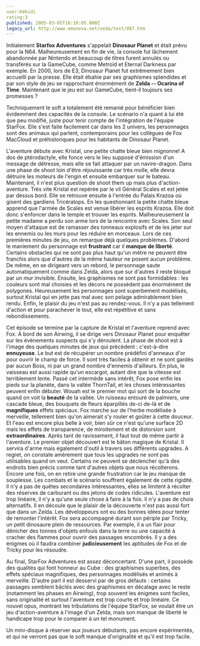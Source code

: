 ```yaml
---
user:Kékidi
rating:3
published: 2005-03-05T16:16:05.000Z
legacy_url: http://www.emunova.net/veda/test/887.htm
---
```

Initialement **Starfox Adventures** s'appelait **Dinosaur Planet** et était prévu pour la N64\. Malheureusement en fin de vie, la console fut lâchement abandonnée par Nintendo et beaucoup de titres furent annulés ou transférés sur la GameCube, comme Metroïd et Eternal Darkness par exemple. En 2000, lors de E3, Dinosaur Planet fut extrêmement bien accueilli par la presse. Elle était ébahie par ses graphismes splendides et par son style de jeu se rapprochant énormément de **Zelda -- Ocarina of Time**. Maintenant que le jeu est sur GameCube, tient-il toujours ses promesses ?  

  

Techniquement le soft a totalement été remanié pour bénéficier bien évidemment des capacités de la console. Le scénario n'a quant à lui été que peu modifié, juste pour tenir compte de l'intégration de l'équipe StarFox. Elle s'est faite facilement car dans les 2 univers, les personnages sont des animaux qui parlent, contemporains pour les collègues de Fox MacCloud et préhistoriques pour les habitants de Dinosaur Planet.  

  

L'aventure débute avec Kristal, une petite chatte bleue bien mignonne! A dos de ptérodactyle, elle fonce vers le lieu supposé d'émission d'un message de détresse, mais elle se fait attaquer par un navire-dragon. Dans une phase de shoot loin d'être réjouissante car très molle, elle devra détruire les moteurs de l'engin et ensuite embarquer sur le bateau. Maintenant, il n'est plus question de shoot them up mais plus d'action-aventure. Très vite Kristal est repérée par le vil Général Scales et est jetée par dessus bord. Elle se retrouve ensuite à l'entrée du Palais Krazoa où gisent des gardiens Tricératops. En les questionnant la petite chatte bleue apprend que l'armée de Scales est venue libérer les esprits Krazoa. Elle doit donc s'enfoncer dans le temple et trouver les esprits. Malheureusement la petite madame a perdu son arme lors de la rencontre avec Scales. Son seul moyen d'attaque est de ramasser des tonneaux explosifs et de les jeter sur les ennemis ou les murs pour les réduire en morceaux. Lors de ces premières minutes de jeu, on remarque déjà quelques problèmes. D'abord le maniement du personnage est **frustrant** car il **manque de liberté**. Certains obstacles qui ne sont pas plus haut qu'un mètre ne peuvent être franchis alors que d'autres de la même hauteur ne posent aucun problème. De même, en se dirigeant vers un rebord, le personnage saute automatiquement comme dans Zelda, alors que sur d'autres il reste bloqué par un mur invisible. Ensuite, les graphismes ne sont pas formidables : les couleurs sont mal choisies et les décors ne possèdent pas énormément de polygones. Heureusement les personnages sont superbement modélisés, surtout Kristal qui en jette pas mal avec son pelage admirablement bien rendu. Enfin, le plaisir du jeu n'est pas au rendez-vous. Il n'y a pas tellement d'action et pour parachever le tout, elle est répétitive et sans rebondissements.  

  

Cet épisode se termine par la capture de Kristal et l'aventure reprend avec Fox. A bord de son Airwing, il se dirige vers Dinosaur Planet pour enquêter sur les évènements suspects qui s'y déroulent. La phase de shoot est à l'image des quelques minutes de jeux qui précèdent : c'est-à-dire **ennuyeuse**. Le but est de récupérer un nombre prédéfini d'anneaux d'or pour ouvrir le champ de force. Il sont très faciles à obtenir et ne sont gardés par aucun Boss, ni par un grand nombre d'ennemis d'ailleurs. En plus, le vaisseau est aussi rapide qu'un escargot, autant dire que la vitesse est terriblement lente. Passé cet intermède sans intérêt, Fox pose enfin les pieds sur la planète, dans la vallée ThornTail, et les choses intéressantes peuvent enfin débuter. Wouah est le premier mot qui sort de la bouche quand on voit la **beauté** de la vallée. Un ruisseau entouré de palmiers, une cascade bleue, des bouquets de fleurs éparpillés de-ci de-là et de **magnifiques** effets spéciaux. Fox marche sur de l'herbe modélisée à merveille, tellement bien qu'on aimerait s'y rouler et goûter à cette douceur. Et l'eau est encore plus belle à voir, bien sûr ce n'est qu'une surface 2D mais les effets de transparence, de miroitement et de distorsion sont **extraordinaires**. Après tant de ravissement, il faut tout de même partir à l'aventure. Le premier objet découvert est le bâton magique de Kristal. Il servira d'arme mais également d'outil à travers ses différents upgrades. A regret, on constate amèrement que tous les upgrades ne sont pas utilisables quand on veut. Certains ne peuvent se déclencher qu'à des endroits bien précis comme tant d'autres objets que nous récolterons. Encore une fois, on en retire une grande frustration car le jeu manque de souplesse. Les combats et le scénario souffrent également de cette rigidité. Il n'y a pas de quêtes secondaires intéressantes, elles se limitent à récolter des réserves de carburant ou des jetons de codes ridicules. L'aventure est trop linéaire, il n'y a qu'une seule chose à faire à la fois. Il n'y a pas de choix alternatifs. Il en découle que le plaisir de la découverte n'est pas aussi fort que dans un Zelda. Les développeurs ont eu des bonnes idées pour tenter de remonter l'intérêt. Fox sera accompagné durant son périple par Tricky, un petit dinosaure plein de ressources. Par exemple, il a un flair pour dénicher des tonnes d'objets enfouis dans la terre ou une capacité à cracher des flammes pour ouvrir des passages encombrés. Il y a des énigmes où il faudra combiner **judicieusement** les aptitudes de Fox et de Tricky pour les résoudre.  

  

Au final, StarFox Adventures est assez déconcertant. D'une part, il possède des qualités qui font honneur au Cube : des graphismes superbes, des effets spéciaux magnifiques, des personnages modélisés et animés à merveille. D'autre part il est desservi par de gros défauts : certains passages semblent bâclés avec des graphismes en décalage avec le reste (notamment les phases en Airwing), trop souvent les énigmes sont faciles, sans originalité et surtout l'aventure est trop courte et trop linéaire. Ce nouvel opus, montrant les tribulations de l'équipe StarFox, se voulait être un jeu d'action-aventure à l'image d'un Zelda, mais son manque de liberté le handicape trop pour le comparer à un tel monument.  

  

Un mini-disque à réserver aux joueurs débutants, pas encore expérimentés, et qui ne verront pas que le soft manque d'originalité et qu'il est trop facile.